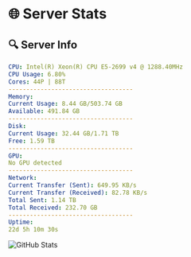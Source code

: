 # 🌐 Server Stats
## 🔍 Server Info
```yaml
CPU: Intel(R) Xeon(R) CPU E5-2699 v4 @ 1288.40MHz
CPU Usage: 6.80%
Cores: 44P | 88T
-----------------------------------
Memory:
Current Usage: 8.44 GB/503.74 GB
Available: 491.84 GB
-----------------------------------
Disk:
Current Usage: 32.44 GB/1.71 TB
Free: 1.59 TB
-----------------------------------
GPU:
No GPU detected
-----------------------------------
Network:
Current Transfer (Sent): 649.95 KB/s
Current Transfer (Received): 82.78 KB/s
Total Sent: 1.14 TB
Total Received: 232.70 GB
-----------------------------------
Uptime:
22d 5h 10m 30s
```
![GitHub Stats](https://img.shields.io/badge/Updated-2025-05-11_22:19:18-blue)